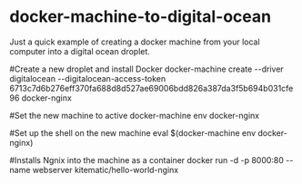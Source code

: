 # docker-machine-to-digital-ocean
Just a quick example of creating a docker machine from your local computer into a digital ocean droplet.


#Create a new droplet and install Docker
docker-machine create --driver digitalocean --digitalocean-access-token 6713c7d6b276eff370fa688d8d527ae69006bdd826a387da3f5b694b031cfe96 docker-nginx

#Set the new machine to active
docker-machine env docker-nginx

#Set up the shell on the new machine
eval $(docker-machine env docker-nginx)

#Installs Ngnix into the machine as a container
docker run -d -p 8000:80 --name webserver kitematic/hello-world-nginx
